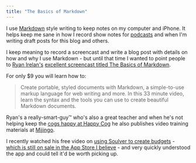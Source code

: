 ```yaml
---
title: "The Basics of Markdown"
---
```

<p>I use <a href="https://daringfireball.net/projects/markdown/">Markdown</a> style writing to keep notes on my computer and iPhone. It helps keep me sane in how I record show notes for <a href="https://ssktn.com">podcasts</a> and when I'm writing draft posts for this blog and others.</p>
<p>I keep meaning to record a screencast and write a blog post with details on how and why I use Markdown - but until that time I wanted to point people to <a href="https://ryanirelan.com">Ryan Irelan's</a> <a href="https://mijingo.com/products/screencasts/basics-of-markdown/">excellent screencast titled The Basics of Markdown</a>.</p>
<p>For only $9 you will learn how to:</p>
<blockquote><p>
  Create portable, styled documents with Markdown, a simple-to-use markup language for web writing and more. In this 33 minute video, learn the syntax and the tools you can use to create beautiful Markdown documents.
</p></blockquote>
<p>Ryan's a really-smart-guy™ who's also a great teacher and when he's not helping keep the <a href="https://happycog.com/">cogs happy at Happy Cog</a> he also publishes video training materials at <a href="https://mijingo.com">Mijingo</a>.</p>
<p>I recently watched his free video on <a href="https://mijingo.com/products/screencasts/budgets-with-soulver/">using Soulver to create budgets</a> - <a href="https://chrisenns.com/2013/02/app-store-get-stuff-done-week-3-sale/">which is still on sale in the App Store I believe</a> - and very quickly understood the app and could tell it'd be worth picking up.</p>
